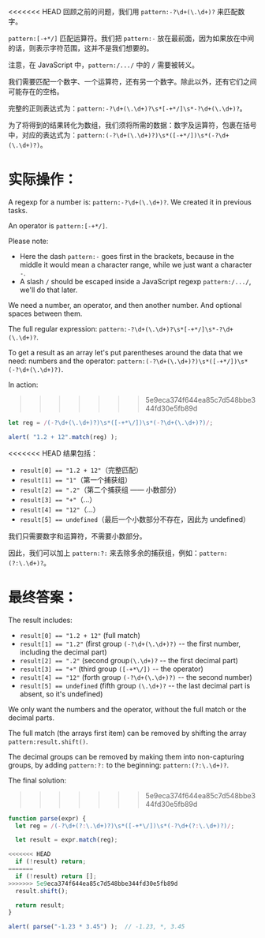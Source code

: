 <<<<<<< HEAD
回顾之前的问题，我们用 `pattern:-?\d+(\.\d+)?` 来匹配数字。

`pattern:[-+*/]` 匹配运算符。我们把 `pattern:-` 放在最前面，因为如果放在中间的话，则表示字符范围，这并不是我们想要的。

注意，在 JavaScript 中，`pattern:/.../` 中的 `/` 需要被转义。

我们需要匹配一个数字、一个运算符，还有另一个数字。除此以外，还有它们之间可能存在的空格。

完整的正则表达式为：`pattern:-?\d+(\.\d+)?\s*[-+*/]\s*-?\d+(\.\d+)?`。

为了将得到的结果转化为数组，我们须将所需的数据：数字及运算符，包裹在括号中，对应的表达式为：`pattern:(-?\d+(\.\d+)?)\s*([-+*/])\s*(-?\d+(\.\d+)?)`。

实际操作：
=======
A regexp for a number is: `pattern:-?\d+(\.\d+)?`. We created it in previous tasks.

An operator is `pattern:[-+*/]`.

Please note:
- Here the dash `pattern:-` goes first in the brackets, because in the middle it would mean a character range, while we just want a character `-`.
- A slash `/` should be escaped inside a JavaScript regexp `pattern:/.../`, we'll do that later.

We need a number, an operator, and then another number. And optional spaces between them.

The full regular expression: `pattern:-?\d+(\.\d+)?\s*[-+*/]\s*-?\d+(\.\d+)?`.

To get a result as an array let's put parentheses around the data that we need: numbers and the operator: `pattern:(-?\d+(\.\d+)?)\s*([-+*/])\s*(-?\d+(\.\d+)?)`.

In action:
>>>>>>> 5e9eca374f644ea85c7d548bbe344fd30e5fb89d

```js run
let reg = /(-?\d+(\.\d+)?)\s*([-+*\/])\s*(-?\d+(\.\d+)?)/;

alert( "1.2 + 12".match(reg) );
```

<<<<<<< HEAD
结果包括：

- `result[0] == "1.2 + 12"`（完整匹配）
- `result[1] == "1"`（第一个捕获组）
- `result[2] == ".2"`（第二个捕获组 —— 小数部分）
- `result[3] == "+"`（...）
- `result[4] == "12"`（...）
- `result[5] == undefined`（最后一个小数部分不存在，因此为 undefined）

我们只需要数字和运算符，不需要小数部分。

因此，我们可以加上 `pattern:?:` 来去除多余的捕获组，例如：`pattern:(?:\.\d+)?`。

最终答案：
=======
The result includes:

- `result[0] == "1.2 + 12"` (full match)
- `result[1] == "1.2"` (first group `(-?\d+(\.\d+)?)` -- the first number, including the decimal part)
- `result[2] == ".2"` (second group`(\.\d+)?` -- the first decimal part)
- `result[3] == "+"` (third group `([-+*\/])` -- the operator)
- `result[4] == "12"` (forth group `(-?\d+(\.\d+)?)` -- the second number)
- `result[5] == undefined` (fifth group `(\.\d+)?` -- the last decimal part is absent, so it's undefined)

We only want the numbers and the operator, without the full match or the decimal parts.

The full match (the arrays first item) can be removed by shifting the array `pattern:result.shift()`.

The decimal groups can be removed by making them into non-capturing groups, by adding `pattern:?:` to the beginning: `pattern:(?:\.\d+)?`.

The final solution:
>>>>>>> 5e9eca374f644ea85c7d548bbe344fd30e5fb89d

```js run
function parse(expr) {
  let reg = /(-?\d+(?:\.\d+)?)\s*([-+*\/])\s*(-?\d+(?:\.\d+)?)/;

  let result = expr.match(reg);

<<<<<<< HEAD
  if (!result) return;
=======
  if (!result) return [];
>>>>>>> 5e9eca374f644ea85c7d548bbe344fd30e5fb89d
  result.shift();

  return result;
}

alert( parse("-1.23 * 3.45") );  // -1.23, *, 3.45
```
